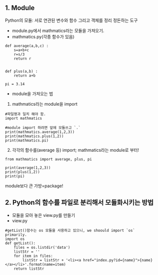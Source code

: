 ## 1. Module
Python의 모듈: 서로 연관된 변수와 함수 그리고 객체를 정리 정돈하는 도구


+ module.py에서 mathmatics라는 모듈을 가져오기.
+ mathmatics.py(각종 함수가 있음)
```
def average(a,b,c) :
    s=a+b+c
    r=s/3
    return r


def plus(a,b) :
    return a+b

pi = 3.14
```
+ module을 가져오는 법 <br>
 1) mathmatics라는 module을 import <br>
```
#파일명과 일치 해야 함.
import mathmatics

#module import 하려면 앞에 모듈쓰고 `.` 
print(mathmatics.average(1,2,3))
print(mathmatics.plus(1,2))
print(mathmatics.pi)
```
2) 각각의 함수를(average 등) import; mathmatics라는 module로 부터! <br>
```
from mathmatics import average, plus, pi

print(average(1,2,3))
print(plus(1,2))
print(pi)
```

module보다 큰 가방=package!

## 2. Python의 함수를 파일로 분리해서 모듈화시키는 방법
+ 모듈을 모아 놓은 view.py를 만들기
+ view.py
```
#getList()함수는 os 모듈을 사용하고 있으니, we shoould import `os` primarily.
import os
def getList():
    files = os.listdir('data')
    listStr = ''
    for item in files:
        listStr = listStr + '<li><a href="index.py?id={name}">{name}</a></li>'.format(name=item)
    return listStr
```
